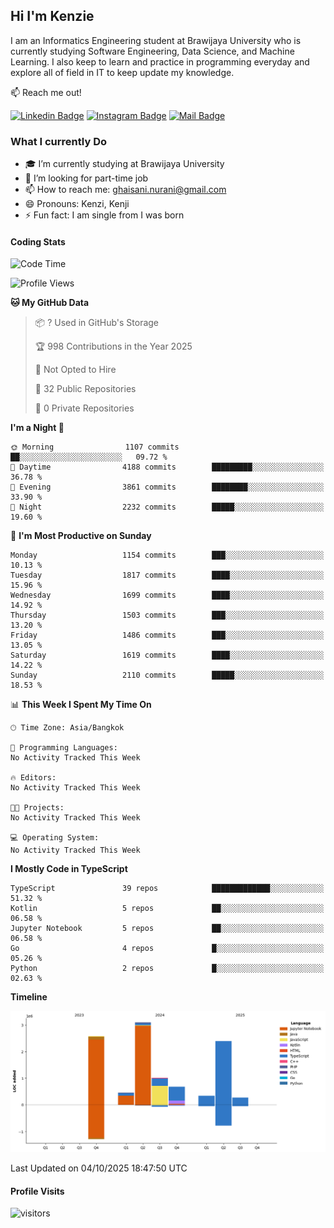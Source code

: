 ## Hi I'm Kenzie


I am an Informatics Engineering student at Brawijaya University who is currently studying Software Engineering, Data Science, and Machine Learning. I also keep to learn and practice in programming everyday and explore all of field in IT to keep update my knowledge.

:mailbox: Reach me out!

[![Linkedin Badge](https://img.shields.io/badge/-Kenzie_Taqiyassar-0e76a8?style=flat&labelColor=0e76a8&logo=linkedin&logoColor=white)](https://www.linkedin.com/in/kenzie-taqiyassar-37458b1aa/) 
[![Instagram Badge](https://img.shields.io/badge/-@__kenziehh_-e84393?style=flat&labelColor=e84393&logo=instagram&logoColor=white)](https://www.instagram.com/_kenziehh/) 
[![Mail Badge](https://img.shields.io/badge/-ghaisani.nurani-c0392b?style=flat&labelColor=c0392b&logo=gmail&logoColor=white)](mailto:ghaisani.nurani@gmail.com)

### What I currently Do

- 🎓 I’m currently studying at Brawijaya University
- 💼 I’m looking for part-time job
- 📫 How to reach me: ghaisani.nurani@gmail.com
- 😄 Pronouns: Kenzi, Kenji
- ⚡ Fun fact: I am single from I was born

#### Coding Stats
<!--START_SECTION:waka-->
![Code Time](http://img.shields.io/badge/Code%20Time-1%2C386%20hrs%207%20mins-blue)

![Profile Views](http://img.shields.io/badge/Profile%20Views-0-blue)

**🐱 My GitHub Data** 

> 📦 ? Used in GitHub's Storage 
 > 
> 🏆 998 Contributions in the Year 2025
 > 
> 🚫 Not Opted to Hire
 > 
> 📜 32 Public Repositories 
 > 
> 🔑 0 Private Repositories 
 > 
**I'm a Night 🦉** 

```text
🌞 Morning                1107 commits        ██░░░░░░░░░░░░░░░░░░░░░░░   09.72 % 
🌆 Daytime                4188 commits        █████████░░░░░░░░░░░░░░░░   36.78 % 
🌃 Evening                3861 commits        ████████░░░░░░░░░░░░░░░░░   33.90 % 
🌙 Night                  2232 commits        █████░░░░░░░░░░░░░░░░░░░░   19.60 % 
```
📅 **I'm Most Productive on Sunday** 

```text
Monday                   1154 commits        ███░░░░░░░░░░░░░░░░░░░░░░   10.13 % 
Tuesday                  1817 commits        ████░░░░░░░░░░░░░░░░░░░░░   15.96 % 
Wednesday                1699 commits        ████░░░░░░░░░░░░░░░░░░░░░   14.92 % 
Thursday                 1503 commits        ███░░░░░░░░░░░░░░░░░░░░░░   13.20 % 
Friday                   1486 commits        ███░░░░░░░░░░░░░░░░░░░░░░   13.05 % 
Saturday                 1619 commits        ████░░░░░░░░░░░░░░░░░░░░░   14.22 % 
Sunday                   2110 commits        █████░░░░░░░░░░░░░░░░░░░░   18.53 % 
```


📊 **This Week I Spent My Time On** 

```text
🕑︎ Time Zone: Asia/Bangkok

💬 Programming Languages: 
No Activity Tracked This Week

🔥 Editors: 
No Activity Tracked This Week

🐱‍💻 Projects: 
No Activity Tracked This Week

💻 Operating System: 
No Activity Tracked This Week
```

**I Mostly Code in TypeScript** 

```text
TypeScript               39 repos            █████████████░░░░░░░░░░░░   51.32 % 
Kotlin                   5 repos             ██░░░░░░░░░░░░░░░░░░░░░░░   06.58 % 
Jupyter Notebook         5 repos             ██░░░░░░░░░░░░░░░░░░░░░░░   06.58 % 
Go                       4 repos             █░░░░░░░░░░░░░░░░░░░░░░░░   05.26 % 
Python                   2 repos             █░░░░░░░░░░░░░░░░░░░░░░░░   02.63 % 
```



**Timeline**

![Lines of Code chart](https://raw.githubusercontent.com/kenziehh/kenziehh/master/assets/bar_graph.png)


 Last Updated on 04/10/2025 18:47:50 UTC
<!--END_SECTION:waka-->


#### Profile Visits

![visitors](https://visitor-badge.glitch.me/badge?page_id=kenziehh.kenziehh)





